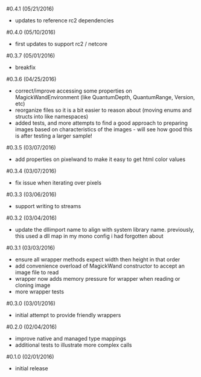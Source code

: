 #0.4.1 (05/21/2016)
- updates to reference rc2 dependencies

#0.4.0 (05/10/2016)
- first updates to support rc2 / netcore

#0.3.7 (05/01/2016)
- breakfix

#0.3.6 (04/25/2016)
- correct/improve accessing some properties on MagickWandEnvironment (like QuantumDepth, QuantumRange, Version, etc)
- reorganize files so it is a bit easier to reason about (moving enums and structs into like namespaces)
- added tests, and more attempts to find a good approach to preparing images based on characteristics of the images - will see how good this is after testing a larger sample!

#0.3.5 (03/07/2016)
- add properties on pixelwand to make it easy to get html color values

#0.3.4 (03/07/2016)
- fix issue when iterating over pixels

#0.3.3 (03/06/2016)
- support writing to streams

#0.3.2 (03/04/2016)
- update the dllimport name to align with system library name.  previously, this used a dll map in my mono config i had forgotten about

#0.3.1 (03/03/2016)
- ensure all wrapper methods expect width then height in that order
- add convenience overload of MagickWand constructor to accept an image file to read
- wrapper now adds memory pressure for wrapper when reading or cloning image
- more wrapper tests

#0.3.0 (03/01/2016)
- initial attempt to provide friendly wrappers

#0.2.0 (02/04/2016)
- improve native and managed type mappings
- additional tests to illustrate more complex calls

#0.1.0 (02/01/2016)
- initial release
